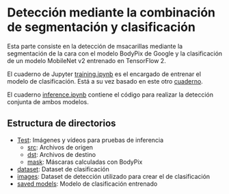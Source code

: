 # Detección mediante la combinación de segmentación y clasificación
Esta parte consiste en la detección de msacarillas mediante la segmentación de la cara con el
modelo BodyPix de Google y la clasificación de un modelo MobileNet v2 entrenado en TensorFlow 2.

El cuaderno de Jupyter [training.ipynb](training.ipynb) es el encargado de entrenar el modelo
de clasificación. Está a su vez basado en este otro [cuaderno](https://github.com/aryan109/medium/blob/master/Custom_Image_Classification/Custom_image_clasification.ipynb).

El cuaderno [inference.ipynb](inference.ipynb) contiene el código para realizar la detección
conjunta de ambos modelos.

## Estructura de directorios  
* [Test](Test/): Imágenes y vídeos para pruebas de inferencia  
	* [src](Test/src/): Archivos de origen  
	* [dst](Test/dst/): Archivos de destino  
	* [mask](Test/mask/): Máscaras calculadas con BodyPix  
* [dataset](dataset/): Dataset de clasificación  
* [images](images/): Dataset de detección utilizado para crear el de clasificación  
* [saved models](saved_models/): Modelo de clasificación entrenado  

